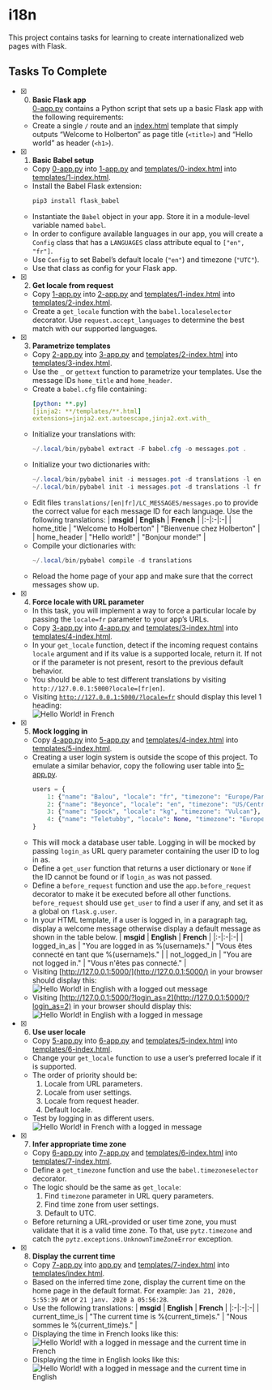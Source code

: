 # i18n

This project contains tasks for learning to create internationalized web pages with Flask.

## Tasks To Complete

- [x] 0. **Basic Flask app**<br/>[0-app.py](0-app.py) contains a Python script that sets up a basic Flask app with the following requirements:

  - Create a single `/` route and an [index.html](templates/0-index.html) template that simply outputs “Welcome to Holberton” as page title (`<title>`) and “Hello world” as header (`<h1>`).

- [x] 1. **Basic Babel setup**

  - Copy [0-app.py](0-app.py) into [1-app.py](1-app.py) and [templates/0-index.html](templates/0-index.html) into [templates/1-index.html](templates/1-index.html).
  - Install the Babel Flask extension:
    ```powershell
    pip3 install flask_babel
    ```
  - Instantiate the `Babel` object in your app. Store it in a module-level variable named `babel`.
  - In order to configure available languages in our app, you will create a `Config` class that has a `LANGUAGES` class attribute equal to `["en", "fr"]`.
  - Use `Config` to set Babel’s default locale (`"en"`) and timezone (`"UTC"`).
  - Use that class as config for your Flask app.

- [x] 2. **Get locale from request**

  - Copy [1-app.py](1-app.py) into [2-app.py](2-app.py) and [templates/1-index.html](templates/1-index.html) into [templates/2-index.html](templates/2-index.html).
  - Create a `get_locale` function with the `babel.localeselector` decorator. Use `request.accept_languages` to determine the best match with our supported languages.

- [x] 3. **Parametrize templates**

  - Copy [2-app.py](2-app.py) into [3-app.py](3-app.py) and [templates/2-index.html](templates/2-index.html) into [templates/3-index.html](templates/3-index.html).
  - Use the `_` or `gettext` function to parametrize your templates. Use the message IDs `home_title` and `home_header`.
  - Create a `babel.cfg` file containing:
    ```yml
    [python: **.py]
    [jinja2: **/templates/**.html]
    extensions=jinja2.ext.autoescape,jinja2.ext.with_
    ```
  - Initialize your translations with:
    ```powershell
    ~/.local/bin/pybabel extract -F babel.cfg -o messages.pot .
    ```
  - Initialize your two dictionaries with:
    ```powershell
    ~/.local/bin/pybabel init -i messages.pot -d translations -l en
    ~/.local/bin/pybabel init -i messages.pot -d translations -l fr
    ```
  - Edit files `translations/[en|fr]/LC_MESSAGES/messages.po` to provide the correct value for each message ID for each language. Use the following translations:
    | **msgid** | **English** | **French** |
    |:-|:-|:-|
    | home_title | "Welcome to Holberton" | "Bienvenue chez Holberton" |
    | home_header | "Hello world!" | "Bonjour monde!" |
  - Compile your dictionaries with:
    ```powershell
    ~/.local/bin/pybabel compile -d translations
    ```
  - Reload the home page of your app and make sure that the correct messages show up.

- [x] 4. **Force locale with URL parameter**

  - In this task, you will implement a way to force a particular locale by passing the `locale=fr` parameter to your app’s URLs.
  - Copy [3-app.py](3-app.py) into [4-app.py](4-app.py) and [templates/3-index.html](templates/3-index.html) into [templates/4-index.html](templates/4-index.html).
  - In your `get_locale` function, detect if the incoming request contains `locale` argument and if its value is a supported locale, return it. If not or if the parameter is not present, resort to the previous default behavior.
  - You should be able to test different translations by visiting `http://127.0.0.1:5000?locale=[fr|en]`.
  - Visiting [`http://127.0.0.1:5000/?locale=fr`](http://127.0.0.1:5000/?locale=fr) should display this level 1 heading:<br/>
    ![Hello World! in French](assets/task_4_1.png)

- [x] 5. **Mock logging in**

  - Copy [4-app.py](4-app.py) into [5-app.py](5-app.py) and [templates/4-index.html](templates/4-index.html) into [templates/5-index.html](templates/5-index.html).
  - Creating a user login system is outside the scope of this project. To emulate a similar behavior, copy the following user table into [5-app.py](5-app.py).
    ```python
    users = {
        1: {"name": "Balou", "locale": "fr", "timezone": "Europe/Paris"},
        2: {"name": "Beyonce", "locale": "en", "timezone": "US/Central"},
        3: {"name": "Spock", "locale": "kg", "timezone": "Vulcan"},
        4: {"name": "Teletubby", "locale": None, "timezone": "Europe/London"},
    }
    ```
  - This will mock a database user table. Logging in will be mocked by passing `login_as` URL query parameter containing the user ID to log in as.
  - Define a `get_user` function that returns a user dictionary or `None` if the ID cannot be found or if `login_as` was not passed.
  - Define a `before_request` function and use the `app.before_request` decorator to make it be executed before all other functions. `before_request` should use `get_user` to find a user if any, and set it as a global on `flask.g.user`.
  - In your HTML template, if a user is logged in, in a paragraph tag, display a welcome message otherwise display a default message as shown in the table below.
    | **msgid** | **English** | **French** |
    |:-|:-|:-|
    | logged_in_as | "You are logged in as %(username)s." | "Vous êtes connecté en tant que %(username)s." |
    | not_logged_in | "You are not logged in." | "Vous n'êtes pas connecté." |
  - Visiting [http://127.0.0.1:5000/](http://127.0.0.1:5000/) in your browser should display this:<br/>
    ![Hello World! in English with a logged out message](assets/task_5_1.png)
  - Visiting [http://127.0.0.1:5000/?login_as=2](http://127.0.0.1:5000/?login_as=2) in your browser should display this:<br/>
    ![Hello World! in English with a logged in message](assets/task_5_2.png)

- [x] 6. **Use user locale**

  - Copy [5-app.py](5-app.py) into [6-app.py](6-app.py) and [templates/5-index.html](templates/5-index.html) into [templates/6-index.html](templates/6-index.html).
  - Change your `get_locale` function to use a user’s preferred locale if it is supported.
  - The order of priority should be:
    1. Locale from URL parameters.
    2. Locale from user settings.
    3. Locale from request header.
    4. Default locale.
  - Test by logging in as different users.<br/>
    ![Hello World! in French with a logged in message](assets/task_6_1.png)

- [x] 7. **Infer appropriate time zone**

  - Copy [6-app.py](6-app.py) into [7-app.py](7-app.py) and [templates/6-index.html](templates/6-index.html) into [templates/7-index.html](templates/7-index.html).
  - Define a `get_timezone` function and use the `babel.timezoneselector` decorator.
  - The logic should be the same as `get_locale`:
    1. Find `timezone` parameter in URL query parameters.
    2. Find time zone from user settings.
    3. Default to UTC.
  - Before returning a URL-provided or user time zone, you must validate that it is a valid time zone. To that, use `pytz.timezone` and catch the `pytz.exceptions.UnknownTimeZoneError` exception.

- [x] 8. **Display the current time**
  - Copy [7-app.py](7-app.py) into [app.py](app.py) and [templates/7-index.html](templates/7-index.html) into [templates/index.html](templates/index.html).
  - Based on the inferred time zone, display the current time on the home page in the default format. For example:
    `Jan 21, 2020, 5:55:39 AM` or `21 janv. 2020 à 05:56:28`.
  - Use the following translations:
    | **msgid** | **English** | **French** |
    |:-|:-|:-|
    | current_time_is | "The current time is %(current_time)s." | "Nous sommes le %(current_time)s." |
  - Displaying the time in French looks like this:<br/>
    ![Hello World! with a logged in message and the current time in French](assets/task_8_1.png)
  - Displaying the time in English looks like this:<br/>
    ![Hello World! with a logged in message and the current time in English](assets/task_8_2.png)
